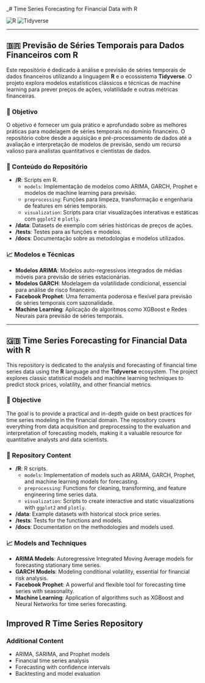 _# Time Series Forecasting for Financial Data with R

![R](https://img.shields.io/badge/R-276DC3?style=for-the-badge&logo=r&logoColor=white) ![Tidyverse](https://img.shields.io/badge/Tidyverse-1E90FF?style=for-the-badge&logo=tidyverse&logoColor=white)

---

## 🇧🇷 Previsão de Séries Temporais para Dados Financeiros com R

Este repositório é dedicado à análise e previsão de séries temporais de dados financeiros utilizando a linguagem **R** e o ecossistema **Tidyverse**. O projeto explora modelos estatísticos clássicos e técnicas de machine learning para prever preços de ações, volatilidade e outras métricas financeiras.

### 🎯 Objetivo

O objetivo é fornecer um guia prático e aprofundado sobre as melhores práticas para modelagem de séries temporais no domínio financeiro. O repositório cobre desde a aquisição e pré-processamento de dados até a avaliação e interpretação de modelos de previsão, sendo um recurso valioso para analistas quantitativos e cientistas de dados.

### 📂 Conteúdo do Repositório

*   **/R**: Scripts em R.
    *   `models`: Implementação de modelos como ARIMA, GARCH, Prophet e modelos de machine learning para previsão.
    *   `preprocessing`: Funções para limpeza, transformação e engenharia de features em séries temporais.
    *   `visualization`: Scripts para criar visualizações interativas e estáticas com `ggplot2` e `plotly`.
*   **/data**: Datasets de exemplo com séries históricas de preços de ações.
*   **/tests**: Testes para as funções e modelos.
*   **/docs**: Documentação sobre as metodologias e modelos utilizados.

### 📈 Modelos e Técnicas

*   **Modelos ARIMA**: Modelos auto-regressivos integrados de médias móveis para previsão de séries estacionárias.
*   **Modelos GARCH**: Modelagem da volatilidade condicional, essencial para análise de risco financeiro.
*   **Facebook Prophet**: Uma ferramenta poderosa e flexível para previsão de séries temporais com sazonalidade.
*   **Machine Learning**: Aplicação de algoritmos como XGBoost e Redes Neurais para previsão de séries temporais.

---

## 🇬🇧 Time Series Forecasting for Financial Data with R

This repository is dedicated to the analysis and forecasting of financial time series data using the **R** language and the **Tidyverse** ecosystem. The project explores classic statistical models and machine learning techniques to predict stock prices, volatility, and other financial metrics.

### 🎯 Objective

The goal is to provide a practical and in-depth guide on best practices for time series modeling in the financial domain. The repository covers everything from data acquisition and preprocessing to the evaluation and interpretation of forecasting models, making it a valuable resource for quantitative analysts and data scientists.

### 📂 Repository Content

*   **/R**: R scripts.
    *   `models`: Implementation of models such as ARIMA, GARCH, Prophet, and machine learning models for forecasting.
    *   `preprocessing`: Functions for cleaning, transforming, and feature engineering time series data.
    *   `visualization`: Scripts to create interactive and static visualizations with `ggplot2` and `plotly`.
*   **/data**: Example datasets with historical stock price series.
*   **/tests**: Tests for the functions and models.
*   **/docs**: Documentation on the methodologies and models used.

### 📈 Models and Techniques

*   **ARIMA Models**: Autoregressive Integrated Moving Average models for forecasting stationary time series.
*   **GARCH Models**: Modeling conditional volatility, essential for financial risk analysis.
*   **Facebook Prophet**: A powerful and flexible tool for forecasting time series with seasonality.
*   **Machine Learning**: Application of algorithms such as XGBoost and Neural Networks for time series forecasting.

## Improved R Time Series Repository

### Additional Content
- ARIMA, SARIMA, and Prophet models
- Financial time series analysis
- Forecasting with confidence intervals
- Backtesting and model evaluation
